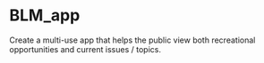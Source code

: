 BLM_app
=======

Create a multi-use app that helps the public view both recreational opportunities and current issues / topics.